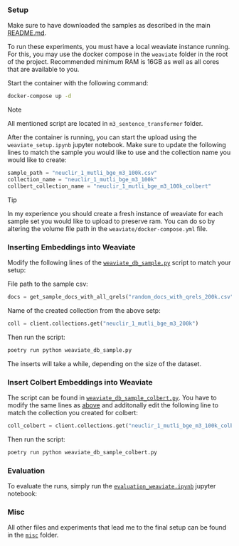 ### Setup
Make sure to have downloaded the samples as described in the main [README.md](../README.md#samples).

To run these experiments, you must have a local weaviate instance running.
For this, you may use the docker compose in the `weaviate` folder in the root
of the project. Recommended minimum RAM is 16GB as well as all cores that are 
available to you.

Start the container with the following command:

```bash
docker-compose up -d
```
> [!NOTE]
> All mentioned script are located in `m3_sentence_transformer` folder.

After the container is running, you can start the upload using the `weaviate_setup.ipynb` jupyter notebook.
Make sure to update the following lines to match the sample you would like to use
and the collection name you would like to create:

```python
sample_path = "neuclir_1_mutli_bge_m3_100k.csv"
collection_name = "neuclir_1_mutli_bge_m3_100k"
collbert_collection_name = "neuclir_1_mutli_bge_m3_100k_colbert"
```

> [!TIP]
> In my experience you should create a fresh instance of weaviate for each sample set you would like to upload 
> to preserve ram. You can do so by altering the volume file path in the `weaviate/docker-compose.yml` file.

### Inserting Embeddings into Weaviate

Modify the following lines of the [`weaviate_db_sample.py`](weaviate_db_sample.py) script to match your setup:

File path to the sample csv:
```python
docs = get_sample_docs_with_all_qrels("random_docs_with_qrels_200k.csv")
```

Name of the created collection from the above setp:
```python
coll = client.collections.get("neuclir_1_mutli_bge_m3_200k")
```

Then run the script:

```bash
poetry run python weaviate_db_sample.py
```
The inserts will take a while, depending on the size of the dataset.

### Insert Colbert Embeddings into Weaviate

The script can be found in [`weaviate_db_sample_colbert.py`](weaviate_db_sample_colbert.py).
You have to modify the same lines as [above](#insert-colbert-embeddings-into-weaviate) and additonally edit the
following line to match the collection you created for colbert:

```python
coll_colbert = client.collections.get("neuclir_1_mutli_bge_m3_100k_colbert")
```

Then run the script:

```bash
poetry run python weaviate_db_sample_colbert.py
```

### Evaluation

To evaluate the runs, simply run the [`evaluation_weaviate.ipynb`](evaluation_weaviate.ipynb) jupyter notebook:

### Misc
All other files and experiments that lead me to the final setup can be found in the [`misc`](./misc) folder.
